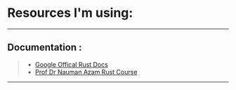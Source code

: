# Resources I'm using:

---

## Documentation :

>- [Google Offical Rust Docs](https://google.github.io/comprehensive-rust/)
>- [Prof Dr Nauman Azam Rust Course](https://www.udemy.com/course/rust-programming-master-class-from-beginner-to-expert/)

---
